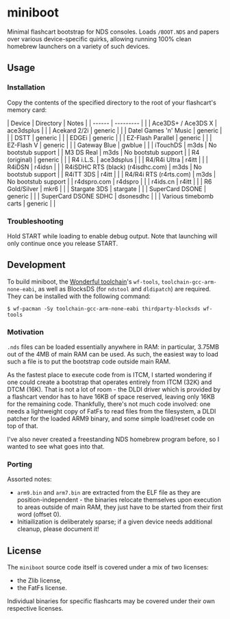 # miniboot

Minimal flashcart bootstrap for NDS consoles. Loads `/BOOT.NDS` and
papers over various device-specific quirks, allowing running 100%
clean homebrew launchers on a variety of such devices.

## Usage

### Installation

Copy the contents of the specified directory to the root of your
flashcart's memory card:

| Device | Directory | Notes |
| ------ | --------- | |
| Ace3DS+ / Ace3DS X | ace3dsplus | |
| Acekard 2/2i | generic | |
| Datel Games 'n' Music | generic | |
| DSTT | generic | |
| EDGEi | generic | |
| EZ-Flash Parallel | generic | |
| EZ-Flash V | generic | |
| Gateway Blue | gwblue | |
| iTouchDS | m3ds | No bootstub support |
| M3 DS Real | m3ds | No bootstub support |
| R4 (original) | generic | |
| R4 i.L.S. | ace3dsplus | |
| R4/R4i Ultra | r4itt | |
| R4iDSN | r4idsn | |
| R4iSDHC RTS (black) (r4isdhc.com) | m3ds | No bootstub support |
| R4iTT 3DS | r4itt | |
| R4/R4i RTS (r4rts.com) | m3ds | No bootstub support |
| r4dspro.com | r4dspro | |
| r4ids.cn | r4itt | |
| R6 Gold/Silver | mkr6 | |
| Stargate 3DS | stargate | |
| SuperCard DSONE | generic | |
| SuperCard DSONE SDHC | dsonesdhc | |
| Various timebomb carts | generic | |

### Troubleshooting

Hold START while loading to enable debug output. Note that launching
will only continue once you release START.

## Development

To build miniboot, the [Wonderful toolchain](https://wonderful.asie.pl/)'s
`wf-tools`, `toolchain-gcc-arm-none-eabi`, as well as BlocksDS (for
`ndstool` and `dldipatch`) are required. They can be installed with the
following command:

    $ wf-pacman -Sy toolchain-gcc-arm-none-eabi thirdparty-blocksds wf-tools

### Motivation

`.nds` files can be loaded essentially anywhere in RAM: in particular,
3.75MB out of the 4MB of main RAM can be used. As such, the easiest
way to load such a file is to put the bootstrap code outside main RAM.

As the fastest place to execute code from is ITCM, I started wondering
if one could create a bootstrap that operates entirely from ITCM (32K)
and DTCM (16K). That is not a lot of room - the DLDI driver which is
provided by a flashcart vendor has to have 16KB of space reserved,
leaving only 16KB for the remaining code. Thankfully, there's not much
code involved: one needs a lightweight copy of FatFs to read files from
the filesystem, a DLDI patcher for the loaded ARM9 binary, and some
simple load/reset code on top of that.

I've also never created a freestanding NDS homebrew program before, so
I wanted to see what goes into that.

### Porting

Assorted notes:

* `arm9.bin` and `arm7.bin` are extracted from the ELF file as they are
  position-independent - the binaries relocate themselves upon execution
  to areas outside of main RAM, they just have to be started from their
  first word (offset 0).
* Initiailization is deliberately sparse; if a given device needs
  additional cleanup, please document it!

## License

The `miniboot` source code itself is covered under a mix of two licenses:

* the Zlib license,
* the FatFs license.

Individual binaries for specific flashcarts may be covered under their own
respective licenses.
